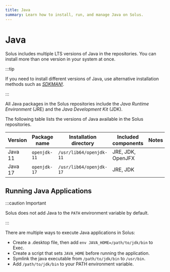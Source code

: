 ```yaml
---
title: Java
summary: Learn how to install, run, and manage Java on Solus.
---
```


# Java

Solus includes multiple LTS versions of Java in the repositories. You can install more than one version in your system at once.

:::tip

If you need to install different versions of Java, use alternative installation methods such as [_SDKMAN!_](https://sdkman.io/).

:::

All Java packages in the Solus repositories include the _Java Runtime Environment_ (JRE) and the _Java Development Kit_ (JDK).

The following table lists the versions of Java available in the Solus repositories.

| Version | Package name | Installation directory  | Included components | Notes                 |
| ------- | ------------ | ----------------------- | ------------------- | --------------------- |
| Java 11 | `openjdk-11` | `/usr/lib64/openjdk-11` | JRE, JDK, OpenJFX   |                       |
| Java 17 | `openjdk-17` | `/usr/lib64/openjdk-17` | JRE, JDK            |                       |

## Running Java Applications

:::caution Important

Solus does not add Java to the `PATH` environment variable by default.

:::

There are multiple ways to execute Java applications in Solus:

- Create a .desktop file, then add `env JAVA_HOME=/path/to/jdk/bin` to Exec.
- Create a script that sets `JAVA_HOME` before running the application.
- Symlink the java executable from `/path/to/jdk/bin` to `/usr/bin`.
- Add `/path/to/jdk/bin` to your PATH environment variable.
